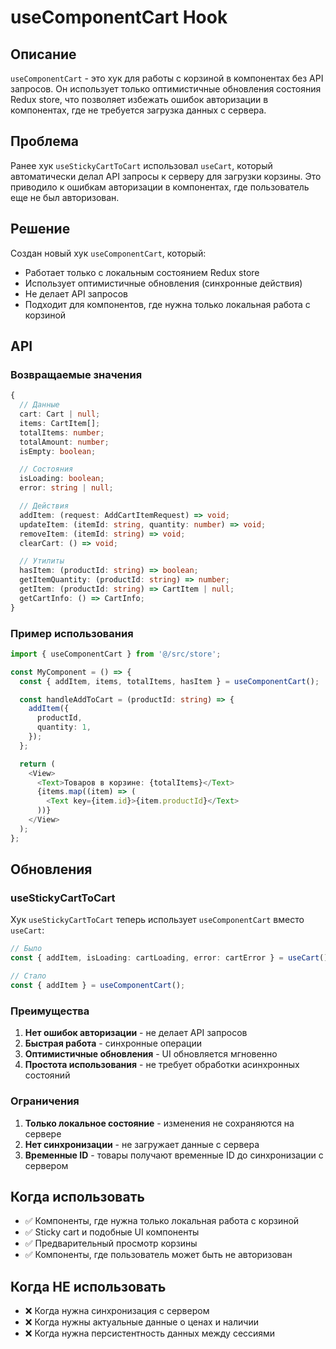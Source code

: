 # useComponentCart Hook

## Описание

`useComponentCart` - это хук для работы с корзиной в компонентах без API запросов. Он использует только оптимистичные обновления состояния Redux store, что позволяет избежать ошибок авторизации в компонентах, где не требуется загрузка данных с сервера.

## Проблема

Ранее хук `useStickyCartToCart` использовал `useCart`, который автоматически делал API запросы к серверу для загрузки корзины. Это приводило к ошибкам авторизации в компонентах, где пользователь еще не был авторизован.

## Решение

Создан новый хук `useComponentCart`, который:

- Работает только с локальным состоянием Redux store
- Использует оптимистичные обновления (синхронные действия)
- Не делает API запросов
- Подходит для компонентов, где нужна только локальная работа с корзиной

## API

### Возвращаемые значения

```typescript
{
  // Данные
  cart: Cart | null;
  items: CartItem[];
  totalItems: number;
  totalAmount: number;
  isEmpty: boolean;

  // Состояния
  isLoading: boolean;
  error: string | null;

  // Действия
  addItem: (request: AddCartItemRequest) => void;
  updateItem: (itemId: string, quantity: number) => void;
  removeItem: (itemId: string) => void;
  clearCart: () => void;

  // Утилиты
  hasItem: (productId: string) => boolean;
  getItemQuantity: (productId: string) => number;
  getItem: (productId: string) => CartItem | null;
  getCartInfo: () => CartInfo;
}
```

### Пример использования

```typescript
import { useComponentCart } from '@/src/store';

const MyComponent = () => {
  const { addItem, items, totalItems, hasItem } = useComponentCart();

  const handleAddToCart = (productId: string) => {
    addItem({
      productId,
      quantity: 1,
    });
  };

  return (
    <View>
      <Text>Товаров в корзине: {totalItems}</Text>
      {items.map((item) => (
        <Text key={item.id}>{item.productId}</Text>
      ))}
    </View>
  );
};
```

## Обновления

### useStickyCartToCart

Хук `useStickyCartToCart` теперь использует `useComponentCart` вместо `useCart`:

```typescript
// Было
const { addItem, isLoading: cartLoading, error: cartError } = useCart();

// Стало
const { addItem } = useComponentCart();
```

### Преимущества

1. **Нет ошибок авторизации** - не делает API запросов
2. **Быстрая работа** - синхронные операции
3. **Оптимистичные обновления** - UI обновляется мгновенно
4. **Простота использования** - не требует обработки асинхронных состояний

### Ограничения

1. **Только локальное состояние** - изменения не сохраняются на сервере
2. **Нет синхронизации** - не загружает данные с сервера
3. **Временные ID** - товары получают временные ID до синхронизации с сервером

## Когда использовать

- ✅ Компоненты, где нужна только локальная работа с корзиной
- ✅ Sticky cart и подобные UI компоненты
- ✅ Предварительный просмотр корзины
- ✅ Компоненты, где пользователь может быть не авторизован

## Когда НЕ использовать

- ❌ Когда нужна синхронизация с сервером
- ❌ Когда нужны актуальные данные о ценах и наличии
- ❌ Когда нужна персистентность данных между сессиями
